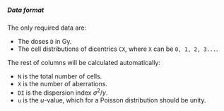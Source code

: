 ##### Data format

The only required data are:
- The doses `D` in Gy.
- The cell distributions of dicentrics `CX`, where `X` can be `0, 1, 2, 3...`.

The rest of columns will be calculated automatically:

- `N` is the total number of cells.
- `X` is the number of aberrations.
- `DI` is the dispersion index $σ^{2}/y$.
- `u` is the $u$-value, which for a Poisson distribution should be unity.
